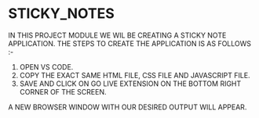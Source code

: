 # STICKY_NOTES

IN THIS PROJECT MODULE WE WIL BE CREATING A STICKY NOTE APPLICATION. THE STEPS TO CREATE THE APPLICATION IS AS FOLLOWS :-
1) OPEN VS CODE.
2) COPY THE EXACT SAME HTML FILE, CSS FILE AND JAVASCRIPT FILE.
3) SAVE AND CLICK ON GO LIVE EXTENSION ON THE BOTTOM RIGHT CORNER OF THE SCREEN.

A NEW BROWSER WINDOW WITH OUR DESIRED OUTPUT WILL APPEAR.
